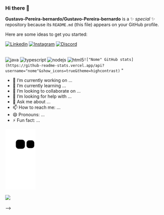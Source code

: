 ### Hi there 👋

**Gustavo-Pereira-bernardo/Gustavo-Pereira-bernardo** is a ✨ _special_ ✨ repository because its `README.md` (this file) appears on your GitHub profile.

Here are some ideas to get you started:

[![Linkedin](https://img.shields.io/badge/LinkedIn-0077B5?style=for-the-badge&logo=linkedin&logoColor=white)](https://www.linkedin.com/in/GustavoPereiraBernardo/)
[![Instagram](https://img.shields.io/badge/Instagram-E4405F?style=for-the-badge&logo=instagram&logoColor=white)](https://www.instagram.com/gustavo_pb18/)
[![Discord](https://img.shields.io/badge/Discord-7289DA?style=for-the-badge&logo=discord&logoColor=white)](https://discord.com/channels/Gustavopereira#8553)

<div style="display: inline_block"><br/>
    <img align="center" alt="java" src="https://img.shields.io/badge/Java-ED8B00?style=for-the-badge&logo=java&logoColor=white" />
    <img align="center" alt="typescript" src="https://img.shields.io/badge/TypeScript-007ACC?style=for-the-badge&logo=typescript&logoColor=white" />
    <img align="center" alt="nodejs" src="https://img.shields.io/badge/Node.js-43853D?style=for-the-badge&logo=node.js&logoColor=white" />
    <img align="center" alt="html5" src=
    
    !["Nome" GitHub stats](https://github-readme-stats.vercel.app/api?username="nome"&show_icons=true&theme=highcontrast)
<!-- "COMENTÁRIO -->"
<!-- "COMENTÁRIO" -->

- 🔭 I’m currently working on ...
- 🌱 I’m currently learning ...
- 👯 I’m looking to collaborate on ...
- 🤔 I’m looking for help with ...
- 💬 Ask me about ...
- 📫 How to reach me: ...
- 😄 Pronouns: ...
- ⚡ Fun fact: ...

![snake gif](https://github.com/Gustavo-Pereira-bernardo/Gustavo-Pereira-bernardo/blob/output/github-contribution-grid-snake.svg)

<div><img style="height: auto; width: 40%;" class="img" src="https://github-readme-stats.vercel.app/api/top-langs/?username=Gustavo-Pereira-bernardo88&theme=radical&langs_count=8&layout=compact&hide_border=true" /></div>

-->
